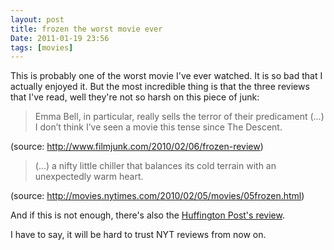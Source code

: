 ```yaml
---
layout: post
title: frozen the worst movie ever
Date: 2011-01-19 23:56
tags: [movies]
---
```

 

This is probably one of the worst movie I've ever watched. It is so bad that I
actually enjoyed it. But the most incredible thing is that the three reviews
that I've read, well they're not so harsh on this piece of junk:

> Emma Bell, in particular, really sells the terror of their predicament (...) I
don’t think I’ve seen a movie this tense since The Descent.

(source: <http://www.filmjunk.com/2010/02/06/frozen-review>)

> (...) a nifty little chiller that balances its cold terrain with an
unexpectedly warm heart.

(source: <http://movies.nytimes.com/2010/02/05/movies/05frozen.html>)

And if this is not enough, there's also the [Huffington Post's review](http://www.huffingtonpost.com/marshall-fine/huffpost-review-ifrozeni_b_450620.html).

I have to say, it will be hard to trust NYT reviews from now on.
